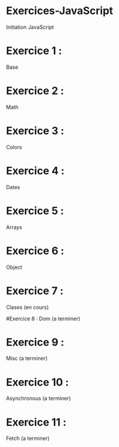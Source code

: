# Exercices-JavaScript
Initiation JavaScript

# Exercice 1 : 
 Base

# Exercice 2 :
 Math

# Exercice 3 :
 Colors

# Exercice 4 :
 Dates

# Exercice 5 :
 Arrays

# Exercice 6 :
 Object

# Exercice 7 :
 Clases (en cours)

#Exercice 8 :
 Dom (a terminer)

# Exercice 9 :
 Misc (a terminer)

# Exercice 10 :
 Asynchronous (a terminer)

# Exercice 11 :
 Fetch (a terminer)
